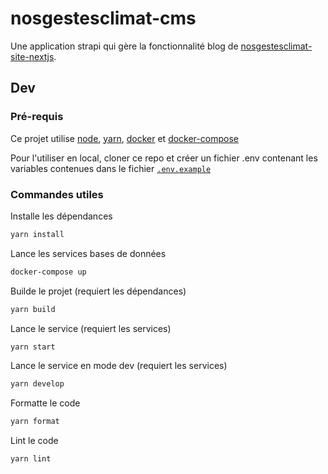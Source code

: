# nosgestesclimat-cms

Une application strapi qui gère la fonctionnalité blog de [nosgestesclimat-site-nextjs](https://github.com/incubateur-ademe/nosgestesclimat-site-nextjs).

## Dev

### Pré-requis

Ce projet utilise [node](https://nodejs.org), [yarn](https://yarnpkg.com/), [docker](https://www.docker.com/) et [docker-compose](https://docs.docker.com/compose/)

Pour l'utiliser en local, cloner ce repo et créer un fichier .env contenant les variables contenues dans le fichier [`.env.example`](./.env.example)

### Commandes utiles

Installe les dépendances

```bash
yarn install
```

Lance les services bases de données

```bash
docker-compose up
```

Builde le projet (requiert les dépendances)

```bash
yarn build
```

Lance le service (requiert les services)

```bash
yarn start
```

Lance le service en mode dev (requiert les services)

```bash
yarn develop
```

Formatte le code

```bash
yarn format
```

Lint le code

```bash
yarn lint
```
